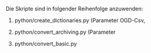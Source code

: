
Die Skripte sind in folgender Reihenfolge anzuwenden:

1. python/create_dictionaries.py (Parameter OGD-Csv, 

2. python/convert_archiving.py (Parameter

3. python/convert_basic.py

